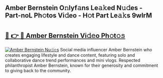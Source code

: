 ## Amber Bernstein O𝚗lyf𝚊ns Le𝚊𝚔ed N𝚞𝚍es - Part-noL Ph𝚘tos Vi𝚍eo - H𝚘t Part Le𝚊𝚔s 9wIrM

# <h2><a href="http://hf0jwq.feru.top/?c=Amber+Bernstein">🔗 👉 🔴 Amber Bernstein Vi𝚍𝚎o Ph𝚘t𝚘𝚜</a></h2>

[![Amber Bernstein Nu𝚍𝚎s](https://i.imgur.com/0TWrTi3.gif)](http://hf0jwq.feru.top/?c=Amber+Bernstein)
Social media influencer Amber Bernstein who creates engaging lifestyle and dance content, featuring solo and collaborative dance trend performances and mini vlogs. Respected philanthropist Amber Bernstein, known for their generosity and commitment to giving back to the community. 

